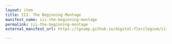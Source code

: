 ```yaml
---
layout: item
title: III. The Beginning Montage
manifest_name: iii-the-beginning-montage
permalink: iii-the-beginning-montage
external_manifest_url: https://lgsump.github.io/digital-florilegium/iii-the-beginning-montage/manifest.json

---
```

<!-- Add an essay or interpretive material below this line,
using HTML or markdown.  Do not modify this file above this line -->
